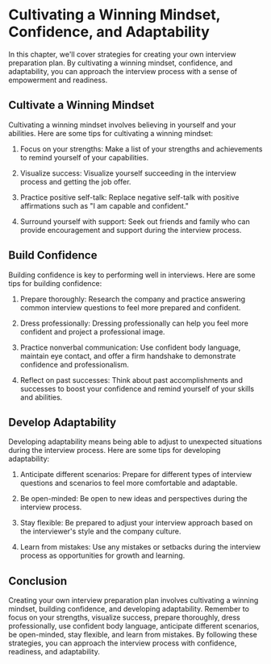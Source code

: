 Cultivating a Winning Mindset, Confidence, and Adaptability
=====================================================================================================================

In this chapter, we'll cover strategies for creating your own interview preparation plan. By cultivating a winning mindset, confidence, and adaptability, you can approach the interview process with a sense of empowerment and readiness.

Cultivate a Winning Mindset
---------------------------

Cultivating a winning mindset involves believing in yourself and your abilities. Here are some tips for cultivating a winning mindset:

1. Focus on your strengths: Make a list of your strengths and achievements to remind yourself of your capabilities.

2. Visualize success: Visualize yourself succeeding in the interview process and getting the job offer.

3. Practice positive self-talk: Replace negative self-talk with positive affirmations such as "I am capable and confident."

4. Surround yourself with support: Seek out friends and family who can provide encouragement and support during the interview process.

Build Confidence
----------------

Building confidence is key to performing well in interviews. Here are some tips for building confidence:

1. Prepare thoroughly: Research the company and practice answering common interview questions to feel more prepared and confident.

2. Dress professionally: Dressing professionally can help you feel more confident and project a professional image.

3. Practice nonverbal communication: Use confident body language, maintain eye contact, and offer a firm handshake to demonstrate confidence and professionalism.

4. Reflect on past successes: Think about past accomplishments and successes to boost your confidence and remind yourself of your skills and abilities.

Develop Adaptability
--------------------

Developing adaptability means being able to adjust to unexpected situations during the interview process. Here are some tips for developing adaptability:

1. Anticipate different scenarios: Prepare for different types of interview questions and scenarios to feel more comfortable and adaptable.

2. Be open-minded: Be open to new ideas and perspectives during the interview process.

3. Stay flexible: Be prepared to adjust your interview approach based on the interviewer's style and the company culture.

4. Learn from mistakes: Use any mistakes or setbacks during the interview process as opportunities for growth and learning.

Conclusion
----------

Creating your own interview preparation plan involves cultivating a winning mindset, building confidence, and developing adaptability. Remember to focus on your strengths, visualize success, prepare thoroughly, dress professionally, use confident body language, anticipate different scenarios, be open-minded, stay flexible, and learn from mistakes. By following these strategies, you can approach the interview process with confidence, readiness, and adaptability.
